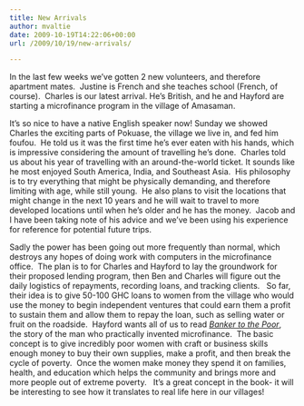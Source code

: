 ```yaml
---
title: New Arrivals
author: mvaltie
date: 2009-10-19T14:22:06+00:00
url: /2009/10/19/new-arrivals/

---
```

In the last few weeks we’ve gotten 2 new volunteers, and therefore apartment mates.  Justine is French and she teaches school (French, of course).  Charles is our latest arrival. He’s British, and he and Hayford are starting a microfinance program in the village of Amasaman.

It’s so nice to have a native English speaker now! Sunday we showed Charles the exciting parts of Pokuase, the village we live in, and fed him foufou.  He told us it was the first time he’s ever eaten with his hands, which is impressive considering the amount of travelling he’s done.  Charles told us about his year of travelling with an around-the-world ticket. It sounds like he most enjoyed South America, India, and Southeast Asia.  His philosophy is to try everything that might be physically demanding, and therefore limiting with age, while still young.  He also plans to visit the locations that might change in the next 10 years and he will wait to travel to more developed locations until when he’s older and he has the money.  Jacob and I have been taking note of his advice and we’ve been using his experience for reference for potential future trips.

Sadly the power has been going out more frequently than normal, which destroys any hopes of doing work with computers in the microfinance office.  The plan is to for Charles and Hayford to lay the groundwork for their proposed lending program, then Ben and Charles will figure out the daily logistics of repayments, recording loans, and tracking clients.   So far, their idea is to give 50-100 GHC loans to women from the village who would use the money to begin independent ventures that could earn them a profit to sustain them and allow them to repay the loan, such as selling water or fruit on the roadside.  Hayford wants all of us to read _<a title="Banker to the Poor" href="http://www.amazon.com/Banker-Poor-Micro-Lending-Against-Poverty/dp/1586481983/ref=sr_1_1?ie=UTF8&s=books&qid=1256133346&sr=8-1" target="_blank" rel="noopener noreferrer">Banker to the Poor</a>_, the story of the man who practically invented microfinance.  The basic concept is to give incredibly poor women with craft or business skills enough money to buy their own supplies, make a profit, and then break the cycle of poverty.  Once the women make money they spend it on families, health, and education which helps the community and brings more and more people out of extreme poverty.   It’s a great concept in the book- it will be interesting to see how it translates to real life here in our villages!